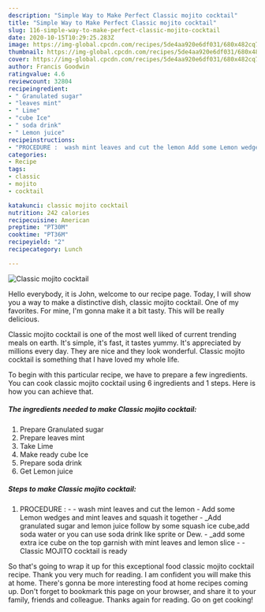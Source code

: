 ```yaml
---
description: "Simple Way to Make Perfect Classic mojito cocktail"
title: "Simple Way to Make Perfect Classic mojito cocktail"
slug: 116-simple-way-to-make-perfect-classic-mojito-cocktail
date: 2020-10-15T10:29:25.283Z
image: https://img-global.cpcdn.com/recipes/5de4aa920e6df031/680x482cq70/classic-mojito-cocktail-recipe-main-photo.jpg
thumbnail: https://img-global.cpcdn.com/recipes/5de4aa920e6df031/680x482cq70/classic-mojito-cocktail-recipe-main-photo.jpg
cover: https://img-global.cpcdn.com/recipes/5de4aa920e6df031/680x482cq70/classic-mojito-cocktail-recipe-main-photo.jpg
author: Francis Goodwin
ratingvalue: 4.6
reviewcount: 32804
recipeingredient:
- " Granulated sugar"
- "leaves mint"
- " Lime"
- "cube Ice"
- " soda drink"
- " Lemon juice"
recipeinstructions:
- "PROCEDURE :  wash mint leaves and cut the lemon Add some Lemon wedges and mint leaves and squash it together _Add granulated sugar and lemon juice follow by some squash ice cube,add soda water or you can use soda drink like sprite or Dew.  _add some extra ice cube on the top garnish with mint leaves and lemon slice  Classic MOJITO cocktail is ready"
categories:
- Recipe
tags:
- classic
- mojito
- cocktail

katakunci: classic mojito cocktail 
nutrition: 242 calories
recipecuisine: American
preptime: "PT30M"
cooktime: "PT36M"
recipeyield: "2"
recipecategory: Lunch

---
```



![Classic mojito cocktail](https://img-global.cpcdn.com/recipes/5de4aa920e6df031/680x482cq70/classic-mojito-cocktail-recipe-main-photo.jpg)

Hello everybody, it is John, welcome to our recipe page. Today, I will show you a way to make a distinctive dish, classic mojito cocktail. One of my favorites. For mine, I'm gonna make it a bit tasty. This will be really delicious.



Classic mojito cocktail is one of the most well liked of current trending meals on earth. It's simple, it's fast, it tastes yummy. It's appreciated by millions every day. They are nice and they look wonderful. Classic mojito cocktail is something that I have loved my whole life.


To begin with this particular recipe, we have to prepare a few ingredients. You can cook classic mojito cocktail using 6 ingredients and 1 steps. Here is how you can achieve that.

<!--inarticleads1-->

##### The ingredients needed to make Classic mojito cocktail:

1. Prepare  Granulated sugar
1. Prepare leaves mint
1. Take  Lime
1. Make ready cube Ice
1. Prepare  soda drink
1. Get  Lemon juice




<!--inarticleads2-->

##### Steps to make Classic mojito cocktail:

1. PROCEDURE : -  - wash mint leaves and cut the lemon - Add some Lemon wedges and mint leaves and squash it together - _Add granulated sugar and lemon juice follow by some squash ice cube,add soda water or you can use soda drink like sprite or Dew. -  _add some extra ice cube on the top garnish with mint leaves and lemon slice -  - Classic MOJITO cocktail is ready




So that's going to wrap it up for this exceptional food classic mojito cocktail recipe. Thank you very much for reading. I am confident you will make this at home. There's gonna be more interesting food at home recipes coming up. Don't forget to bookmark this page on your browser, and share it to your family, friends and colleague. Thanks again for reading. Go on get cooking!
